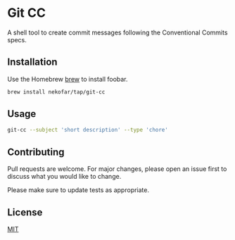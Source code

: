 # Git CC

A shell tool to create commit messages following the Conventional Commits specs.

## Installation

Use the Homebrew [brew](https://brew.sh) to install foobar.

```bash
brew install nekofar/tap/git-cc
```

## Usage

```bash
git-cc --subject 'short description' --type 'chore'
```

## Contributing
Pull requests are welcome. For major changes, please open an issue first to discuss what you would like to change.

Please make sure to update tests as appropriate.

## License
[MIT](https://choosealicense.com/licenses/mit/)

